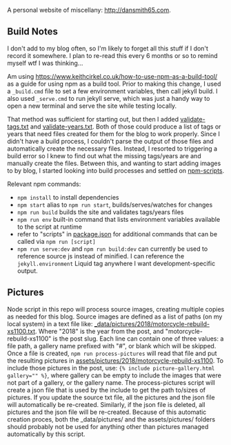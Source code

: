A personal website of miscellany: http://dansmith65.com.

## Build Notes

I don't add to my blog often, so I'm likely to forget all this stuff if I don't record it somewhere. I plan to re-read this every 6 months or so to remind myself wtf I was thinking...

Am using https://www.keithcirkel.co.uk/how-to-use-npm-as-a-build-tool/ as a guide for using npm as a build tool. Prior to making this change, I used a `_build.cmd` file to set a few environment variables, then call jekyll build. I also used `_serve.cmd` to run jekyll serve, which was just a handy way to open a new terminal and serve the site while testing locally.

That method was sufficient for starting out, but then I added [validate-tags.txt] and [validate-years.txt]. Both of those could produce a list of tags or years that need files created for them for the blog to work properly. Since I didn't have a build process, I couldn't parse the output of those files and automatically create the necessary files. Instead, I resorted to triggering a build error so I knew to find out what the missing tags/years are and manually create the files. Between this, and wanting to start adding images to by blog, I started looking into build processes and settled on [npm-scripts].

Relevant npm commands:

* `npm install` to install dependencies
* `npm start` alias to `npm run start`, builds/serves/watches for changes
* `npm run build` builds the site and validates tags/years files
* `npm run env` built-in command that lists environment variables available to the script at runtime
* refer to "scripts" in [package.json] for additional commands that can be called via `npm run [script]`
* `npm run serve:dev` and `npm run build:dev` can currently be used to reference source js instead of minified. I can reference the `jekyll.environment` Liquid tag anywhere I want development-specific output.

## Pictures

Node script in this repo will process source images, creating multiple copies as needed for this blog. Source images are defined as a list of paths (on my local system) in a text file like: [_data/pictures/2018/motorcycle-rebuild-xs1100.txt](./_data/pictures/2018/motorcycle-rebuild-xs1100.txt). Where "2018" is the year from the post, and "motorcycle-rebuild-xs1100" is the post slug. Each line can contain one of three values: a file path, a gallery name prefixed with "#", or blank which will be skipped. Once a file is created, `npm run process-pictures` will read that file and put the resulting pictures in [assets/pictures/2018/motorcycle-rebuild-xs1100](./assets/pictures/2018/motorcycle-rebuild-xs1100). To include those pictures in the post, use: `{% include picture-gallery.html gallery="" %}`, where gallery can be empty to include the images that were not part of a gallery, or the gallery name.
The process-pictures script will create a json file that is used by the include to get the path to/sizes of pictures. If you update the source txt file, all the pictures and the json file will automatically be re-created. Similarly, if the json file is deleted, all pictures and the json file will be re-created. Because of this automatic creation proces, both the _data/pictures/ and the assets/pictures/ folders should probably not be used for anything other than pictures managed automatically by this script.


[validate-tags.txt]: ../df25000a19cb4fe79979c519332969fc4be9ac5a/validate-tags.txt
[validate-years.txt]: ../df25000a19cb4fe79979c519332969fc4be9ac5a/validate-years.txt
[package.json]: ./package.json
[npm-scripts]: https://docs.npmjs.com/misc/scripts

